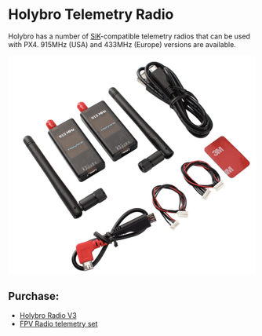 # Holybro Telemetry Radio

Holybro has a number of [SiK](../telemetry/sik_radio.md)-compatible telemetry radios that can be used with PX4. 
915MHz (USA) and 433MHz (Europe) versions are available.

![SiK Radio](../../assets/hardware/telemetry/holybro_sik_radio.jpg)

## Purchase:

* [Holybro Radio V3](http://www.holybro.com/product/57)
* [FPV Radio telemetry set](http://www.holybro.com/product/15)
 